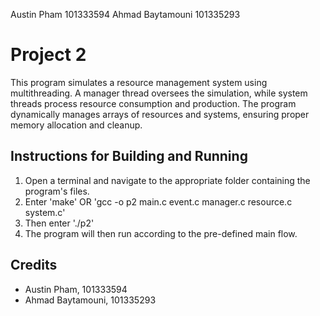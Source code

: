 Austin Pham 101333594
Ahmad Baytamouni 101335293

# Project 2
This program simulates a resource management system using multithreading.
A manager thread oversees the simulation, while system threads process resource consumption and production.
The program dynamically manages arrays of resources and systems, ensuring proper memory allocation and cleanup.

## Instructions for Building and Running 
1. Open a terminal and navigate to the appropriate folder containing the program's files.
2. Enter 'make' OR 'gcc -o p2 main.c event.c manager.c resource.c system.c'
3. Then enter './p2'
4. The program will then run according to the pre-defined main flow.

## Credits
- Austin Pham, 101333594
- Ahmad Baytamouni, 101335293
